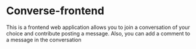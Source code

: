 # Converse-frontend
This is a frontend web application allows you to join a conversation of your choice and contribute posting a message. Also, you can add a comment to a message in the conversation
